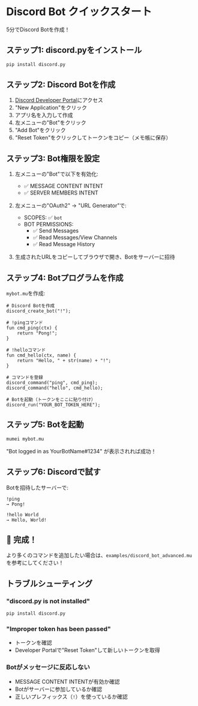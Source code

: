 # Discord Bot クイックスタート

5分でDiscord Botを作成！

## ステップ1: discord.pyをインストール

```bash
pip install discord.py
```

## ステップ2: Discord Botを作成

1. [Discord Developer Portal](https://discord.com/developers/applications)にアクセス
2. "New Application"をクリック
3. アプリ名を入力して作成
4. 左メニューの"Bot"をクリック
5. "Add Bot"をクリック
6. "Reset Token"をクリックしてトークンをコピー（メモ帳に保存）

## ステップ3: Bot権限を設定

1. 左メニューの"Bot"で以下を有効化:
   - ✅ MESSAGE CONTENT INTENT
   - ✅ SERVER MEMBERS INTENT

2. 左メニューの"OAuth2" → "URL Generator"で:
   - SCOPES: ✅ `bot`
   - BOT PERMISSIONS:
     - ✅ Send Messages
     - ✅ Read Messages/View Channels
     - ✅ Read Message History

3. 生成されたURLをコピーしてブラウザで開き、Botをサーバーに招待

## ステップ4: Botプログラムを作成

`mybot.mu`を作成:

```mu
# Discord Botを作成
discord_create_bot("!");

# !pingコマンド
fun cmd_ping(ctx) {
    return "Pong!";
}

# !helloコマンド
fun cmd_hello(ctx, name) {
    return "Hello, " + str(name) + "!";
}

# コマンドを登録
discord_command("ping", cmd_ping);
discord_command("hello", cmd_hello);

# Botを起動（トークンをここに貼り付け）
discord_run("YOUR_BOT_TOKEN_HERE");
```

## ステップ5: Botを起動

```bash
mumei mybot.mu
```

"Bot logged in as YourBotName#1234" が表示されれば成功！

## ステップ6: Discordで試す

Botを招待したサーバーで:

```
!ping
→ Pong!

!hello World
→ Hello, World!
```

## 🎉 完成！

より多くのコマンドを追加したい場合は、`examples/discord_bot_advanced.mu`を参考にしてください！

## トラブルシューティング

### "discord.py is not installed"
```bash
pip install discord.py
```

### "Improper token has been passed"
- トークンを確認
- Developer Portalで"Reset Token"して新しいトークンを取得

### Botがメッセージに反応しない
- MESSAGE CONTENT INTENTが有効か確認
- Botがサーバーに参加しているか確認
- 正しいプレフィックス（`!`）を使っているか確認
